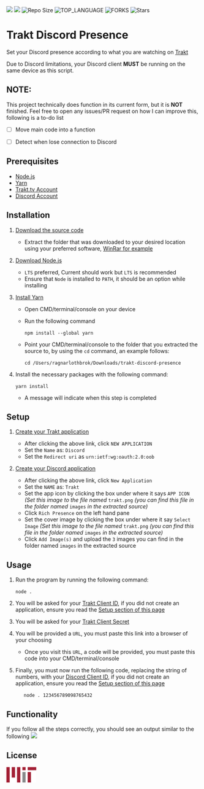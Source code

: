 <a href="https://discord.gg/Q3ZhdRJ"><img src="https://img.shields.io/discord/495602800802398212?label=Discord&style=for-the-badge"/></a>
<a href="https://choosealicense.com/licenses/mit"><img src="https://img.shields.io/github/license/RagnarLothbrok-Odin/trakt-discord-presence.svg?style=for-the-badge"/></a>
![Repo Size](https://img.shields.io/github/languages/code-size/RagnarLothbrok-Odin/trakt-discord-presence.svg?style=for-the-badge)
![TOP_LANGUAGE](https://img.shields.io/github/languages/top/RagnarLothbrok-Odin/trakt-discord-presence.svg?style=for-the-badge)
![FORKS](https://img.shields.io/github/forks/RagnarLothbrok-Odin/trakt-discord-presence.svg?style=for-the-badge&social)
![Stars](https://img.shields.io/github/stars/RagnarLothbrok-Odin/trakt-discord-presence.svg?style=for-the-badge)
    
# Trakt Discord Presence
Set your Discord presence according to what you are watching on [Trakt](https://trakt.tv/)

Due to Discord limitations, your Discord client **MUST** be running on the same device as this script.


## NOTE:
This project technically does function in its current form, but it is **NOT** finished.
Feel free to open any issues/PR request on how I can improve this, following is a to-do list

- [ ] Move main code into a function
- [ ] Detect when lose connection to Discord


## Prerequisites
* [Node.js](https://nodejs.org)
* [Yarn](https://yarnpkg.com)
* [Trakt.tv Account](https://trakt.tv)
* [Discord Account](https://discord.com)


## Installation
1. [Download the source code](https://github.com/RagnarLothbrok-Odin/trakt-discord-presence/archive/refs/heads/main.zip)
    * Extract the folder that was downloaded to your desired location using your preferred software, [WinRar for example](https://www.win-rar.com)
2. [Download Node.js](https://nodejs.org) 
    * `LTS` preferred, Current should work but `LTS` is recommended
    * Ensure that `Node` is installed to `PATH`, it should be an option while installing
3. [Install Yarn](https://classic.yarnpkg.com/en/docs/install)
    * Open CMD/terminal/console on your device
    * Run the following command

          npm install --global yarn
    * Point your CMD/terminal/console to the folder that you extracted the source to, by using the `cd` command, an example follows:

          cd /Users/ragnarlothbrok/Downloads/trakt-discord-presence
4. Install the necessary packages with the following command:

       yarn install
    * A message will indicate when this step is completed


## Setup
1. [Create your Trakt application](https://trakt.tv/oauth/applications)
    * After clicking the above link, click `NEW APPLICATION`
    * Set the `Name` as: `Discord`
    * Set the `Redirect uri` as `urn:ietf:wg:oauth:2.0:oob`

2. [Create your Discord application](https://discord.com/developers/applications)
    * After clicking the above link, click `New Application`
    * Set the `NAME` as: `Trakt`
    * Set the app icon by clicking the box under where it says `APP ICON` _(Set this image to the file named_ `trakt.png` _(you can find this file in the folder named_ `images` _in the extracted source)_
    * Click `Rich Presence` on the left hand pane
    * Set the cover image by clicking the box under where it say `Select Image` _(Set this image to the file named_ `trakt.png` _(you can find this file in the folder named_ `images` _in the extracted source)_
    * Click `Add Image(s)` and upload the `3` images you can find in the folder named `images` in the extracted source


## Usage
1. Run the program by running the following command:

       node .
2. You will be asked for your [Trakt Client ID](https://trakt.tv/oauth/applications), if you did not create an application, ensure you read the [Setup section of this page](https://github.com/RagnarLothbrok-Odin/trakt-discord-presence/blob/main/README.md#setup)
3. You will be asked for your [Trakt Client Secret](https://trakt.tv/oauth/applications)
4. You will be provided a `URL`, you must paste this link into a browser of your choosing
    * Once you visit this `URL`, a code will be provided, you must paste this code into your CMD/terminal/console
5. Finally, you must now run the following code, replacing the string of numbers, with your [Discord Client ID](https://discord.com/developers/applications), if you did not create an application, ensure you read the [Setup section of this page](https://github.com/RagnarLothbrok-Odin/trakt-discord-presence/blob/main/README.md#setup)

          node . 123456789098765432


## Functionality
If you follow all the steps correctly, you should see an output similar to the following
<img src="https://raw.githubusercontent.com/RagnarLothbrok-Odin/trakt-discord-presence/main/example.png">


## License
<a href="https://choosealicense.com/licenses/mit/"><img src="https://raw.githubusercontent.com/johnturner4004/readme-generator/master/src/components/assets/images/mit.svg" height=40 /></a>